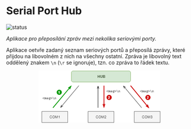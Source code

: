 # Serial Port Hub

![status](https://img.shields.io/badge/Developer_Status-PoC-orange.png?longCache=true&style=flat)

*Aplikace pro přeposílání zpráv mezi nekolika seriovými porty.*

Aplikace oetvře zadaný seznam seriových portů a přeposílá zprávy, které přijdou na libovolném z nich na všechny ostatní. Zpráva je libovolný text oddělený znakem `\n` (`\r` se ignoruje), tzn. co zpráva to řádek textu.

<center>
<img alt="diagram" src="doc/diagram.png">
</center>

